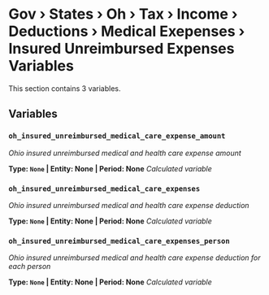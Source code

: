 # Gov › States › Oh › Tax › Income › Deductions › Medical Exepenses › Insured Unreimbursed Expenses Variables

This section contains 3 variables.

## Variables

### `oh_insured_unreimbursed_medical_care_expense_amount`
*Ohio insured unreimbursed medical and health care expense amount*

**Type: `None` | Entity: None | Period: None**
*Calculated variable*

### `oh_insured_unreimbursed_medical_care_expenses`
*Ohio insured unreimbursed medical and health care expense deduction*

**Type: `None` | Entity: None | Period: None**
*Calculated variable*

### `oh_insured_unreimbursed_medical_care_expenses_person`
*Ohio insured unreimbursed medical and health care expense deduction for each person*

**Type: `None` | Entity: None | Period: None**
*Calculated variable*
